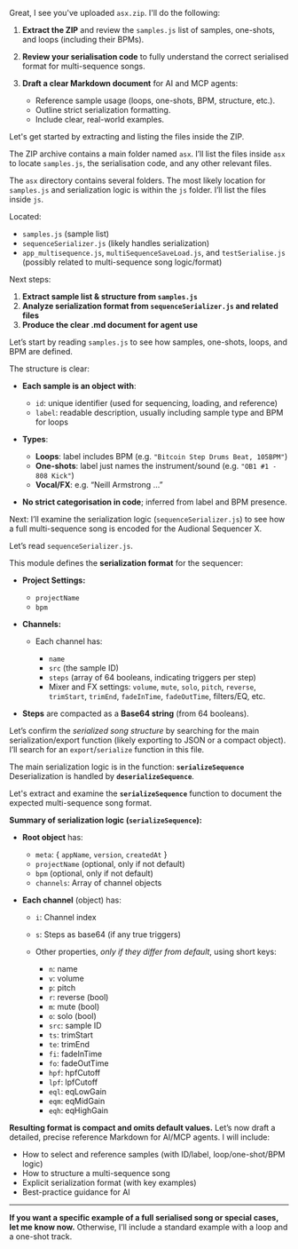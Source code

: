 Great, I see you've uploaded `asx.zip`. I'll do the following:

1. **Extract the ZIP** and review the `samples.js` list of samples, one-shots, and loops (including their BPMs).
2. **Review your serialisation code** to fully understand the correct serialised format for multi-sequence songs.
3. **Draft a clear Markdown document** for AI and MCP agents:

   * Reference sample usage (loops, one-shots, BPM, structure, etc.).
   * Outline strict serialization formatting.
   * Include clear, real-world examples.

Let's get started by extracting and listing the files inside the ZIP.


The ZIP archive contains a main folder named `asx`. I’ll list the files inside `asx` to locate `samples.js`, the serialisation code, and any other relevant files.


The `asx` directory contains several folders. The most likely location for `samples.js` and serialization logic is within the `js` folder. I’ll list the files inside `js`.


Located:

* `samples.js` (sample list)
* `sequenceSerializer.js` (likely handles serialization)
* `app_multisequence.js`, `multiSequenceSaveLoad.js`, and `testSerialise.js` (possibly related to multi-sequence song logic/format)

Next steps:

1. **Extract sample list & structure from `samples.js`**
2. **Analyze serialization format from `sequenceSerializer.js` and related files**
3. **Produce the clear .md document for agent use**

Let’s start by reading `samples.js` to see how samples, one-shots, loops, and BPM are defined.


The structure is clear:

* **Each sample is an object with**:

  * `id`: unique identifier (used for sequencing, loading, and reference)
  * `label`: readable description, usually including sample type and BPM for loops

* **Types**:

  * **Loops**: label includes BPM (e.g. `"Bitcoin Step Drums Beat, 105BPM"`)
  * **One-shots**: label just names the instrument/sound (e.g. `"OB1 #1 - 808 Kick"`)
  * **Vocal/FX**: e.g. “Neill Armstrong …”

* **No strict categorisation in code**; inferred from label and BPM presence.

Next:
I’ll examine the serialization logic (`sequenceSerializer.js`) to see how a full multi-sequence song is encoded for the Audional Sequencer X.

Let’s read `sequenceSerializer.js`.


This module defines the **serialization format** for the sequencer:

* **Project Settings:**

  * `projectName`
  * `bpm`

* **Channels:**

  * Each channel has:

    * `name`
    * `src` (the sample ID)
    * `steps` (array of 64 booleans, indicating triggers per step)
    * Mixer and FX settings: `volume`, `mute`, `solo`, `pitch`, `reverse`, `trimStart`, `trimEnd`, `fadeInTime`, `fadeOutTime`, filters/EQ, etc.

* **Steps** are compacted as a **Base64 string** (from 64 booleans).

Let’s confirm the *serialized song structure* by searching for the main serialization/export function (likely exporting to JSON or a compact object). I’ll search for an `export`/`serialize` function in this file.


The main serialization logic is in the function:
**`serializeSequence`**
Deserialization is handled by **`deserializeSequence`**.

Let's extract and examine the **`serializeSequence`** function to document the expected multi-sequence song format.


**Summary of serialization logic (`serializeSequence`):**

* **Root object** has:

  * `meta`: { `appName`, `version`, `createdAt` }
  * `projectName` (optional, only if not default)
  * `bpm` (optional, only if not default)
  * `channels`: Array of channel objects

* **Each channel** (object) has:

  * `i`: Channel index
  * `s`: Steps as base64 (if any true triggers)
  * Other properties, *only if they differ from default*, using short keys:

    * `n`: name
    * `v`: volume
    * `p`: pitch
    * `r`: reverse (bool)
    * `m`: mute (bool)
    * `o`: solo (bool)
    * `src`: sample ID
    * `ts`: trimStart
    * `te`: trimEnd
    * `fi`: fadeInTime
    * `fo`: fadeOutTime
    * `hpf`: hpfCutoff
    * `lpf`: lpfCutoff
    * `eql`: eqLowGain
    * `eqm`: eqMidGain
    * `eqh`: eqHighGain

**Resulting format is compact and omits default values.**
Let’s now draft a detailed, precise reference Markdown for AI/MCP agents.
I will include:

* How to select and reference samples (with ID/label, loop/one-shot/BPM logic)
* How to structure a multi-sequence song
* Explicit serialization format (with key examples)
* Best-practice guidance for AI

---

**If you want a specific example of a full serialised song or special cases, let me know now.**
Otherwise, I’ll include a standard example with a loop and a one-shot track.
